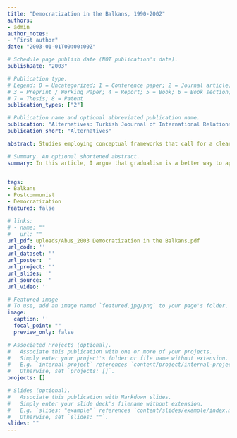 ```yaml
---
title: "Democratization in the Balkans, 1990-2002"
authors:
- admin
author_notes:
- "First author"
date: "2003-01-01T00:00:00Z"

# Schedule page publish date (NOT publication's date).
publishDate: "2003"

# Publication type.
# Legend: 0 = Uncategorized; 1 = Conference paper; 2 = Journal article;
# 3 = Preprint / Working Paper; 4 = Report; 5 = Book; 6 = Book section;
# 7 = Thesis; 8 = Patent
publication_types: ["2"]

# Publication name and optional abbreviated publication name.
publication: "Alternatives: Turkish Joournal of International Relations"
publication_short: "Alternatives"

abstract: Studies employing conceptual frameworks that call for a clear separation between transition and consolidation get it wrong. Because of the peculiar characteristics of Balkan countries, it has been demonstrated that the process was, is, and will be a unique one. Therefore, "gradualism" is a better way to approach the issue of democratization in the Balkans. The results after a decade of democratization are decidedly mixed, but this region surpasses almost all other postcommunist regions with respect to the measures of institutionalization explored here. The future propsects for further Balkan democratization will inevitably be linked to their economic performance and in this context a mutual interaction between the EU and the Balkan countries and especially the "pull" factor of the EU will be two of the most important deciding factors. 

# Summary. An optional shortened abstract.
summary: In this article, I argue that gradualism is a better way to approach democratization in the Balkans compared to the transition paradigm.


tags:
- Balkans
- Postcommunist
- Democratization
featured: false

# links:
# - name: ""
#   url: ""
url_pdf: uploads/Abus_2003 Democratization in the Balkans.pdf
url_code: ''
url_dataset: ''
url_poster: ''
url_project: ''
url_slides: ''
url_source: ''
url_video: ''

# Featured image
# To use, add an image named `featured.jpg/png` to your page's folder. 
image:
  caption: ''
  focal_point: ""
  preview_only: false

# Associated Projects (optional).
#   Associate this publication with one or more of your projects.
#   Simply enter your project's folder or file name without extension.
#   E.g. `internal-project` references `content/project/internal-project/index.md`.
#   Otherwise, set `projects: []`.
projects: []

# Slides (optional).
#   Associate this publication with Markdown slides.
#   Simply enter your slide deck's filename without extension.
#   E.g. `slides: "example"` references `content/slides/example/index.md`.
#   Otherwise, set `slides: ""`.
slides: ""
---
```

